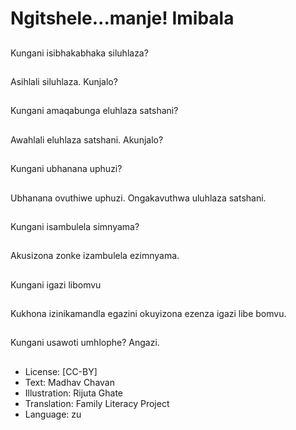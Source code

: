 # Ngitshele...manje! Imibala

##
Kungani isibhakabhaka siluhlaza?

##
Asihlali siluhlaza. Kunjalo?

##
Kungani amaqabunga eluhlaza satshani?

##
Awahlali eluhlaza satshani. Akunjalo?

##
Kungani ubhanana uphuzi?

##
Ubhanana ovuthiwe uphuzi.
Ongakavuthwa uluhlaza satshani.

##
Kungani isambulela simnyama?

##
Akusizona zonke izambulela ezimnyama.

##
Kungani igazi libomvu

##
Kukhona izinikamandla egazini okuyizona ezenza igazi libe bomvu.

##
Kungani usawoti umhlophe?  Angazi.

##
* License: [CC-BY]
* Text: Madhav Chavan
* Illustration: Rijuta Ghate
* Translation: Family Literacy Project
* Language: zu
